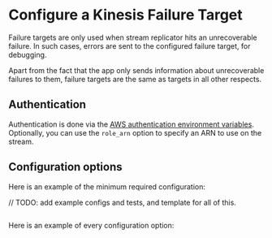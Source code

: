 # Configure a Kinesis Failure Target

Failure targets are only used when stream replicator hits an unrecoverable failure. In such cases, errors are sent to the configured failure target, for debugging.

Apart from the fact that the app only sends information about unrecoverable failures to them, failure targets are the same as targets in all other respects.

## Authentication

Authentication is done via the [AWS authentication environment variables](https://docs.aws.amazon.com/cli/latest/userguide/cli-configure-envvars.html). Optionally, you can use the `role_arn` option to specify an ARN to use on the stream.

## Configuration options

Here is an example of the minimum required configuration:

// TODO: add example configs and tests, and template for all of this.


```hcl

```

Here is an example of every configuration option:



```hcl


```